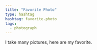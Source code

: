```yaml
---
title: "Favorite Photo"
type: hashtag
hashtag: favorite-photo
tags:
  - photograph
---
```

I take many pictures, here are my favorite.